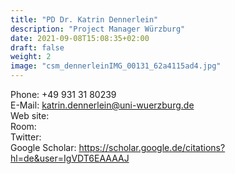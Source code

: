 ```yaml
---
title: "PD Dr. Katrin Dennerlein"
description: "Project Manager Würzburg"
date: 2021-09-08T15:08:35+02:00
draft: false
weight: 2
image: "csm_dennerleinIMG_00131_62a4115ad4.jpg"
---
```

Phone: +49 931 31 80239  \
E-Mail: katrin.dennerlein@uni-wuerzburg.de \
Web site: \
Room:  \
Twitter: \
Google Scholar: https://scholar.google.de/citations?hl=de&user=IgVDT6EAAAAJ